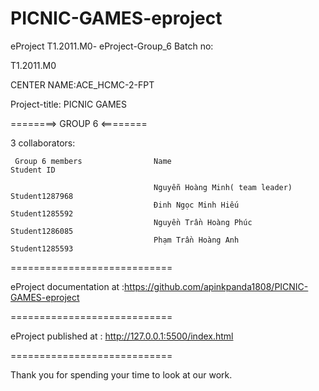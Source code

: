 # PICNIC-GAMES-eproject

eProject T1.2011.M0- eProject-Group_6 Batch no:

T1.2011.M0 

CENTER NAME:ACE_HCMC-2-FPT

Project-title: PICNIC GAMES

========> GROUP 6 <========

3 collaborators:

     Group 6 members                Name	                               Student ID

                                    Nguyễn Hoàng Minh( team leader)      Student1287968
                                    Đinh Ngọc Minh Hiếu                  Student1285592 
                                    Nguyền Trần Hoàng Phúc               Student1286085
                                    Phạm Trần Hoàng Anh                  Student1285593
                                    
                                    
 ============================

eProject documentation at :https://github.com/apinkpanda1808/PICNIC-GAMES-eproject

============================

eProject published at : http://127.0.0.1:5500/index.html

============================

Thank you for spending your time to look at our work.                                   
